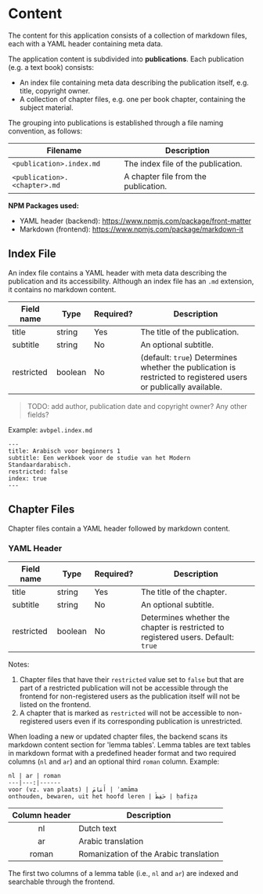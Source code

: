 # Content

The content for this application consists of a collection of markdown files, each with a YAML header containing meta data.

The application content is subdivided into **publications**. Each publication (e.g. a text book) consists:

- An index file containing meta data describing the publication itself, e.g. title, copyright owner.
- A collection of chapter files, e.g. one per book chapter, containing the subject material.

The grouping into publications is established through a file naming convention, as follows:

| Filename | Description |
| -------- | ----------- |
| `<publication>.index.md` | The index file of the publication. |
| `<publication>.<chapter>.md` | A chapter file from the publication. |

**NPM Packages used:**

- YAML header (backend): https://www.npmjs.com/package/front-matter
- Markdown (frontend): https://www.npmjs.com/package/markdown-it

## Index File

An index file contains a YAML header with meta data describing the publication and its accessibility. Although an index file has an `.md` extension, it contains no markdown content.

| Field name | Type | Required? | Description |
| ---------- | ---- | --------- | ----------- |
| title | string | Yes | The title of the publication. |
| subtitle | string | No | An optional subtitle. |
| restricted | boolean | No | (default: `true`) Determines whether the publication is restricted to registered users or publically available. |

> TODO: add author, publication date and copyright owner? Any other fields?

Example: `avbpel.index.md`

```
---
title: Arabisch voor beginners 1
subtitle: Een werkboek voor de studie van het Modern Standaardarabisch.
restricted: false
index: true
---
```

## Chapter Files

Chapter files contain a YAML header followed by markdown content.

### YAML Header

| Field name | Type | Required? | Description |
| ---------- | ---- | --------- | ----------- |
| title | string | Yes | The title of the chapter. |
| subtitle | string | No | An optional subtitle. |
| restricted | boolean | No | Determines whether the chapter is restricted to registered users. Default: `true` | 

Notes: 
1. Chapter files that have their `restricted` value set to `false` but that are part of a restricted publication will not be accessible through the frontend for non-registered users as the publication itself will not be listed on the frontend.
2. A chapter that is marked as `restricted` will not be accessible to non-registered users even if its corresponding publication is unrestricted.

When loading a new or updated chapter files, the backend scans its markdown content section for 'lemma tables'. Lemma tables are text tables in markdown format with a predefined header format and two required columns (`nl` and `ar`) and an optional third `roman` column. Example:

```
nl | ar | roman
---|---:|------
voor (vz. van plaats) | أَمَامَ | ʾamāma
onthouden, bewaren, uit het hoofd leren | حَفِظَ | ḥafiẓa
```

| Column header | Description |
| :-----------: | ----------- |
| nl | Dutch text |
| ar | Arabic translation |
| roman | Romanization of the Arabic translation |

The first two columns of a lemma table (i.e., `nl` and `ar`) are indexed and searchable through the frontend.
